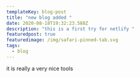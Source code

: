 ```yaml
---
templateKey: blog-post
title: "new blog added "
date: 2020-08-18T19:32:23.588Z
description: "this is a first try for netlify "
featuredpost: true
featuredimage: /img/safari-pinned-tab.svg
tags:
  - blog
---
```

it is really a very nice tools